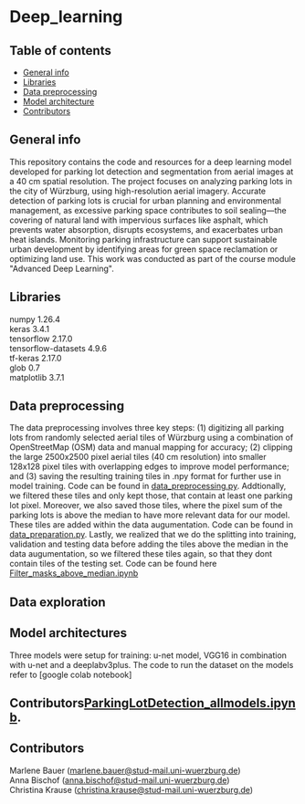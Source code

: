 # Deep_learning

## Table of contents
* [General info](#general-info)
* [Libraries](#libraries)
* [Data preprocessing](#data-preprocessing)
* [Model architecture](#model-architecture)
* [Contributors](#contributors)

## General info
This repository contains the code and resources for a deep learning model developed for parking lot detection and segmentation from aerial images at a 40 cm spatial resolution. The project focuses on analyzing parking lots in the city of Würzburg, using high-resolution aerial imagery. Accurate detection of parking lots is crucial for urban planning and environmental management, as excessive parking space contributes to soil sealing—the covering of natural land with impervious surfaces like asphalt, which prevents water absorption, disrupts ecosystems, and exacerbates urban heat islands. Monitoring parking infrastructure can support sustainable urban development by identifying areas for green space reclamation or optimizing land use. This work was conducted as part of the course module "Advanced Deep Learning".

## Libraries
numpy 1.26.4  
keras 3.4.1  
tensorflow 2.17.0  
tensorflow-datasets 4.9.6  
tf-keras 2.17.0  
glob 0.7  
matplotlib 3.7.1  

## Data preprocessing
The data preprocessing involves three key steps: (1) digitizing all parking lots from randomly selected aerial tiles of Würzburg using a combination of OpenStreetMap (OSM) data and manual mapping for accuracy; (2) clipping the large 2500x2500 pixel aerial tiles (40 cm resolution) into smaller 128x128 pixel tiles with overlapping edges to improve model performance; and (3) saving the resulting training tiles in .npy format for further use in model training. Code can be found in [data_preprocessing.py](data_preprocessing.py).
Addtionally, we filtered these tiles and only kept those, that contain at least one parking lot pixel. Moreover, we also saved those tiles, where the pixel sum of the parking lots is above the median to have more relevant data for our model. These tiles are added within the data augumentation. Code can be found in [data_preparation.py](data_preparation.py).
Lastly, we realized that we do the splitting into training, validation and testing data before adding the tiles above the median in the data augumentation, so we filtered these tiles again, so that they dont contain tiles of the testing set. Code can be found here [Filter_masks_above_median.ipynb](Filter_masks_above_median.ipynb)

## Data exploration 


## Model architectures
Three models were setup for training: u-net model, VGG16 in combination with u-net and a deeplabv3plus. The code to run the dataset on the models refer to [google colab notebook] 

## Contributors[ParkingLotDetection_allmodels.ipynb](ParkingLotDetection_allmodels.ipynb).  

## Contributors
Marlene Bauer (marlene.bauer@stud-mail.uni-wuerzburg.de)  
Anna Bischof (anna.bischof@stud-mail.uni-wuerzburg.de)  
Christina Krause (christina.krause@stud-mail.uni-wuerzburg.de)  
